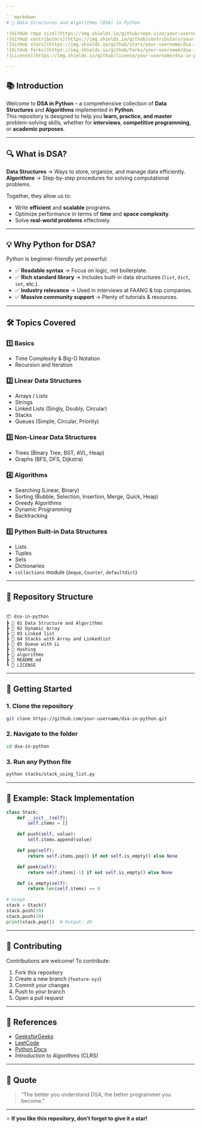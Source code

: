 ```yaml
---

```markdown
# 🐍 Data Structures and Algorithms (DSA) in Python

![GitHub repo size](https://img.shields.io/github/repo-size/your-username/dsa-in-python?color=blue)
![GitHub contributors](https://img.shields.io/github/contributors/your-username/dsa-in-python)
![GitHub stars](https://img.shields.io/github/stars/your-username/dsa-in-python?style=social)
![GitHub forks](https://img.shields.io/github/forks/your-username/dsa-in-python?style=social)
![License](https://img.shields.io/github/license/your-username/dsa-in-python)

---
```


## 📚 Introduction

Welcome to **DSA in Python** – a comprehensive collection of **Data Structures** and **Algorithms** implemented in **Python**.  
This repository is designed to help you **learn, practice, and master** problem-solving skills, whether for **interviews**, **competitive programming**, or **academic purposes**.

---

## 🔍 What is DSA?

**Data Structures** → Ways to store, organize, and manage data efficiently.  
**Algorithms** → Step-by-step procedures for solving computational problems.  

Together, they allow us to:
- Write **efficient** and **scalable** programs.
- Optimize performance in terms of **time** and **space complexity**.
- Solve **real-world problems** effectively.

---

## 💡 Why Python for DSA?

Python is beginner-friendly yet powerful:
- ✅ **Readable syntax** → Focus on logic, not boilerplate.
- ✅ **Rich standard library** → Includes built-in data structures (`list`, `dict`, `set`, etc.).
- ✅ **Industry relevance** → Used in interviews at FAANG & top companies.
- ✅ **Massive community support** → Plenty of tutorials & resources.

---

## 🛠 Topics Covered

### 1️⃣ Basics
- Time Complexity & Big-O Notation
- Recursion and Iteration

### 2️⃣ Linear Data Structures
- Arrays / Lists
- Strings
- Linked Lists (Singly, Doubly, Circular)
- Stacks
- Queues (Simple, Circular, Priority)

### 3️⃣ Non-Linear Data Structures
- Trees (Binary Tree, BST, AVL, Heap)
- Graphs (BFS, DFS, Dijkstra)

### 4️⃣ Algorithms
- Searching (Linear, Binary)
- Sorting (Bubble, Selection, Insertion, Merge, Quick, Heap)
- Greedy Algorithms
- Dynamic Programming
- Backtracking

### 5️⃣ Python Built-in Data Structures
- Lists
- Tuples
- Sets
- Dictionaries
- `collections` module (`deque`, `Counter`, `defaultdict`)

---

## 📂 Repository Structure

```

📦 dsa-in-python
┣ 📂 01 Data Structure and Algorithms
┣ 📂 02 Dynamic Array
┣ 📂 03 Linked list
┣ 📂 04 Stacks with Array and Linkedlist
┣ 📂 05 Queue with LL
┣ 📂 Hashing 
┣ 📂 algorithms
┣ 📜 README.md
┗ 📜 LICENSE

````

---

## 🚀 Getting Started

### 1. Clone the repository
```bash
git clone https://github.com/your-username/dsa-in-python.git
````

### 2. Navigate to the folder

```bash
cd dsa-in-python
```

### 3. Run any Python file

```bash
python stacks/stack_using_list.py
```

---

## 📌 Example: Stack Implementation

```python
class Stack:
    def __init__(self):
        self.items = []

    def push(self, value):
        self.items.append(value)

    def pop(self):
        return self.items.pop() if not self.is_empty() else None

    def peek(self):
        return self.items[-1] if not self.is_empty() else None

    def is_empty(self):
        return len(self.items) == 0

# Usage
stack = Stack()
stack.push(10)
stack.push(20)
print(stack.pop())  # Output: 20
```

---

## 🤝 Contributing

Contributions are welcome! To contribute:

1. Fork this repository
2. Create a new branch (`feature-xyz`)
3. Commit your changes
4. Push to your branch
5. Open a pull request

---

## 📖 References

* [GeeksforGeeks](https://www.geeksforgeeks.org/)
* [LeetCode](https://leetcode.com/)
* [Python Docs](https://docs.python.org/3/)
* *Introduction to Algorithms* (CLRS)

---

## 💬 Quote

> “The better you understand DSA, the better programmer you become.”

---

⭐ **If you like this repository, don’t forget to give it a star!**

```


